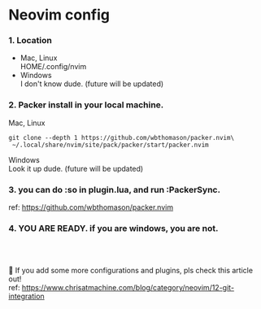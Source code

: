 # Neovim config

### 1. Location 
 - Mac, Linux <br />
  HOME/.config/nvim
 - Windows <br />
  I don't know dude. (future will be updated)
  

### 2. Packer install in your local machine.

 Mac, Linux

```
git clone --depth 1 https://github.com/wbthomason/packer.nvim\
 ~/.local/share/nvim/site/pack/packer/start/packer.nvim
```

 Windows  
Look it up dude. (future will be updated)

### 3. you can do :so in plugin.lua, and run :PackerSync.

ref: https://github.com/wbthomason/packer.nvim


### 4. YOU ARE READY. if you are windows, you are not.
<br />
<br />


🎃 If you add some more configurations and plugins, pls check this article out! <br/>
ref: https://www.chrisatmachine.com/blog/category/neovim/12-git-integration
